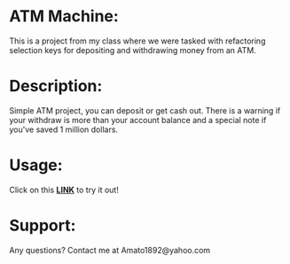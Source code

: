 <h1>ATM Machine:</h1> This is a project from my class where we were tasked with refactoring selection keys for depositing and withdrawing money from an ATM.  
<h1>Description:</h1> Simple ATM project, you can deposit or get cash out. There is a warning if your withdraw is more than your account balance and a special note if you've saved 1 million dollars.
<h1>Usage:</h1> Click on this <a href="https://amato1891.github.io/pacmanproj/"><strong>LINK</strong></a> to try it out!
<h1>Support:</h1> Any questions? Contact me at Amato1892@yahoo.com
